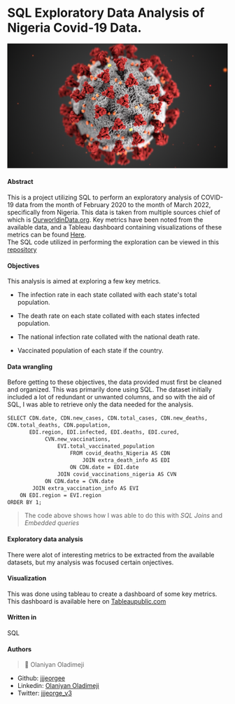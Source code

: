 # SQL Exploratory Data Analysis of Nigeria Covid-19 Data.

![alt](https://github.com/jjjeorgee/Portfolio-Projects/blob/61b007560bfa539d208dbbb13c6f207e77911f54/wew.PNG)

#### Abstract
   This is a project utilizing SQL to perform an exploratory analysis of COVID-19 data 
from the month of February 2020 to the month of March 2022, specifically from Nigeria.
This data is taken from multiple sources chief of which is [OurworldinData.org](https://ourworldindata.org/).
Key metrics have been noted from the available data, and a Tableau dashboard containing visualizations of these metrics can be found [Here](https://public.tableau.com/app/profile/oladimeji.olaniyan/viz/NigeriaCOVID-19Data/Dashboard1).  
The SQL code utilized in performing the exploration can be viewed in this [repository](https://github.com/jjjeorgee/Nigeria_Covid_Stats_Analysis/blob/main/Nigeria%20COVID%20data(SQL%20Data%20Exploration%20Project).sql)

#### Objectives
This analysis is aimed at exploring a few key metrics.

- The infection rate in each state collated with each state's total population.

- The death rate on each state collated with each states infected population.

- The national infection rate collated with the national death rate.

- Vaccinated population of each state if the country.

#### Data wrangling 
Before getting to these objectives, the data provided must first be cleaned and organized.
This was primarily done using SQL. 
The dataset initially included a lot of redundant or unwanted columns,
and so with the aid of SQL, I was able to retrieve only the data needed for the analysis.

```
SELECT CDN.date, CDN.new_cases, CDN.total_cases, CDN.new_deaths, CDN.total_deaths, CDN.population,
	   EDI.region, EDI.infected, EDI.deaths, EDI.cured,
			CVN.new_vaccinations,
				EVI.total_vaccinated_population 
					FROM covid_deaths_Nigeria AS CDN
						JOIN extra_death_info AS EDI
					ON CDN.date = EDI.date 
				JOIN covid_vaccinations_nigeria AS CVN
			ON CDN.date = CVN.date
		JOIN extra_vaccination_info AS EVI
    ON EDI.region = EVI.region
ORDER BY 1;

```

>The code above shows how I was able to do this with *SQL Joins* and *Embedded queries*

#### Exploratory data analysis
There were alot of interesting metrics to be extracted from the available datasets, but my analysis was focused certain onjectives. 

#### Visualization 
 This was done using tableau to create a dashboard of some key metrics.
This dashboard is available here on [Tableaupublic.com](https://public.tableau.com/app/profile/oladimeji.olaniyan/viz/NigeriaCOVID-19Data/Dashboard1)

#### Written in
SQL

#### Authors
> 👤 Olaniyan Oladimeji
- Github: [jjjeorgee](https://github.com/jjjeorgee)
- Linkedin: [Olaniyan Oladimeji](https://www.linkedin.com/mwlite/in/oladimeji-olaniyan-a3a114170)
- Twitter: [jjjeorge_v3](https://www.twitter.com/jjjeorge_v3)

